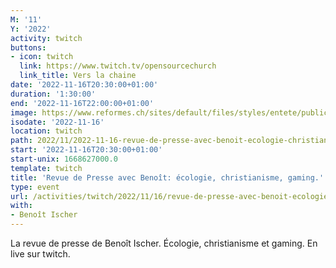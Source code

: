 ```yaml
---
M: '11'
Y: '2022'
activity: twitch
buttons:
- icon: twitch
  link: https://www.twitch.tv/opensourcechurch
  link_title: Vers la chaine
date: '2022-11-16T20:30:00+01:00'
duration: '1:30:00'
end: '2022-11-16T22:00:00+01:00'
image: https://www.reformes.ch/sites/default/files/styles/entete/public/data/images/comm/257/Beno%C3%AEt%20Ischer.jpg
isodate: '2022-11-16'
location: twitch
path: 2022/11/2022-11-16-revue-de-presse-avec-benoit-ecologie-christianisme-gaming.md
start: '2022-11-16T20:30:00+01:00'
start-unix: 1668627000.0
template: twitch
title: 'Revue de Presse avec Benoît: écologie, christianisme, gaming.'
type: event
url: /activities/twitch/2022/11/16/revue-de-presse-avec-benoit-ecologie-christianisme-gaming
with:
- Benoît Ischer
---
```

La revue de presse de Benoît Ischer. Écologie, christianisme et gaming. En live sur twitch.